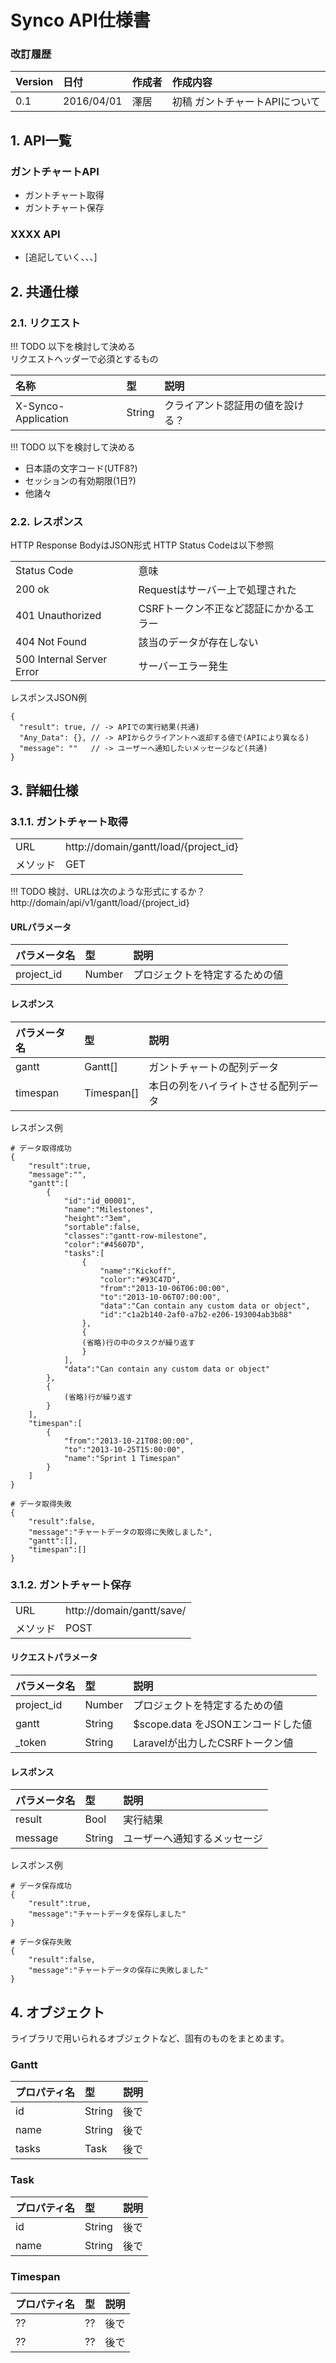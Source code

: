 # Synco API仕様書
### 改訂履歴
| Version | 日付 | 作成者 | 作成内容 |
|:--|:--|:--|:--|
| 0.1 | 2016/04/01 | 澤居 | 初稿 ガントチャートAPIについて |


## 1. API一覧

### ガントチャートAPI
- ガントチャート取得
- ガントチャート保存

### XXXX API
- [追記していく、、、]
 

## 2. 共通仕様
### 2.1. リクエスト
!!! TODO 以下を検討して決める<br />
リクエストヘッダーで必須とするもの

| 名称 | 型 | 説明 |
|:--|:--|:--|
| X-Synco-Application | String | クライアント認証用の値を設ける？ |

!!! TODO 以下を検討して決める<br />
- 日本語の文字コード(UTF8?)
- セッションの有効期限(1日?)
- 他諸々

### 2.2. レスポンス
HTTP Response BodyはJSON形式
HTTP Status Codeは以下参照

<table>
  <tr><td>Status Code</td><td>意味</td></tr>
  <tr><td>200 ok</td><td>Requestはサーバー上で処理された</td></tr>
  <tr><td>401 Unauthorized</td><td>CSRFトークン不正など認証にかかるエラー</td></tr>
  <tr><td>404 Not Found</td><td>該当のデータが存在しない</td></tr>
  <tr><td>500 Internal Server Error</td><td>サーバーエラー発生</td></tr>
</table>

レスポンスJSON例
```
{
  "result": true, // -> APIでの実行結果(共通)
  "Any_Data": {}, // -> APIからクライアントへ返却する値で(APIにより異なる)
  "message": ""   // -> ユーザーへ通知したいメッセージなど(共通)
}
```


## 3. 詳細仕様
### 3.1.1. ガントチャート取得
<table>
  <tr><td>URL</td><td>http://domain/gantt/load/{project_id}</td></tr>
  <tr><td>メソッド</td><td>GET</td></tr>
</table>

!!! 
TODO 検討、URLは次のような形式にするか？<br />
http://domain/api/v1/gantt/load/{project_id}


#### URLパラメータ

| パラメータ名 | 型 | 説明 |
|:--|:--|:--|
| project_id | Number | プロジェクトを特定するための値 |

#### レスポンス

| パラメータ名 | 型 | 説明 |
|:--|:--|:--|
| gantt | Gantt[] | ガントチャートの配列データ |
| timespan | Timespan[] | 本日の列をハイライトさせる配列データ |

レスポンス例
```
# データ取得成功
{
    "result":true,
    "message":"",
    "gantt":[
        {
            "id":"id_00001",
            "name":"Milestones",
            "height":"3em",
            "sortable":false,
            "classes":"gantt-row-milestone",
            "color":"#45607D",
            "tasks":[
                {
                    "name":"Kickoff",
                    "color":"#93C47D",
                    "from":"2013-10-06T06:00:00",
                    "to":"2013-10-06T07:00:00",
                    "data":"Can contain any custom data or object",
                    "id":"c1a2b140-2af0-a7b2-e206-193004ab3b88"
                },
                {
                (省略)行の中のタスクが繰り返す
                }
            ],
            "data":"Can contain any custom data or object"
        },
        {
            (省略)行が繰り返す
        }
    ],
    "timespan":[
        {
            "from":"2013-10-21T08:00:00",
            "to":"2013-10-25T15:00:00",
            "name":"Sprint 1 Timespan"
        }
    ]
}

# データ取得失敗
{
    "result":false,
    "message":"チャートデータの取得に失敗しました",
    "gantt":[],
    "timespan":[]
}
```

### 3.1.2. ガントチャート保存
<table>
  <tr><td>URL</td><td>http://domain/gantt/save/</td></tr>
  <tr><td>メソッド</td><td>POST</td></tr>
</table>

#### リクエストパラメータ

| パラメータ名 | 型 | 説明 |
|:--|:--|:--|
| project_id | Number | プロジェクトを特定するための値 |
| gantt | String | $scope.data をJSONエンコードした値 |
| _token | String | Laravelが出力したCSRFトークン値 |

#### レスポンス

| パラメータ名 | 型 | 説明 |
|:--|:--|:--|
| result | Bool | 実行結果 |
| message | String | ユーザーへ通知するメッセージ |

レスポンス例
```
# データ保存成功
{
    "result":true,
    "message":"チャートデータを保存しました"
}

# データ保存失敗
{
    "result":false,
    "message":"チャートデータの保存に失敗しました"
}
```



## 4. オブジェクト
ライブラリで用いられるオブジェクトなど、固有のものをまとめます。

### Gantt
| プロパティ名 | 型 | 説明 |
|:--|:--|:--|
| id | String | 後で |
| name | String | 後で |
| tasks | Task | 後で |

### Task
| プロパティ名 | 型 | 説明 |
|:--|:--|:--|
| id | String | 後で |
| name | String | 後で |

### Timespan
| プロパティ名 | 型 | 説明 |
|:--|:--|:--|
| ?? | ?? | 後で |
| ?? | ?? | 後で |










<br />
<br />
<br />
<br />
<br />
<br />
<br />
<br />
<br />
<br />
<br />
<br />
////////////////////////////////////////////////
// example

| Left align | Right align | Center align |
|:-----------|------------:|:------------:|
| This       |        This |     This     |

